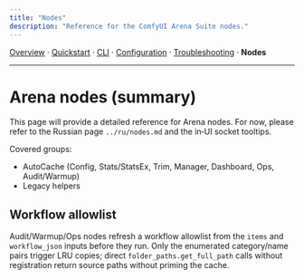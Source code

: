 ```yaml
---
title: "Nodes"
description: "Reference for the ComfyUI Arena Suite nodes."
---
```


[Overview](index.md) · [Quickstart](quickstart.md) · [CLI](cli.md) · [Configuration](config.md) · [Troubleshooting](troubleshooting.md) · **Nodes**

---

# Arena nodes (summary)

This page will provide a detailed reference for Arena nodes. For now, please refer to the Russian page `../ru/nodes.md` and the in‑UI socket tooltips.

Covered groups:
- AutoCache (Config, Stats/StatsEx, Trim, Manager, Dashboard, Ops, Audit/Warmup)
- Legacy helpers

## Workflow allowlist

Audit/Warmup/Ops nodes refresh a workflow allowlist from the `items` and `workflow_json` inputs before they run. Only the enumerated category/name pairs trigger LRU copies; direct `folder_paths.get_full_path` calls without registration return source paths without priming the cache.

